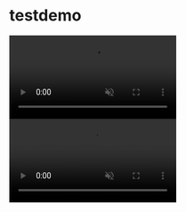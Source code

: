 # testdemo

<div><video controls src="http://xjj.nbtd.vip/get/get3.php" muted="false"></video></div>
<div><video controls src="https://user-images.githubusercontent.com/20723919/120432939-99194880-c3b5-11eb-8eea-f4aa424d479f.MP4" muted="false"></video></div>
